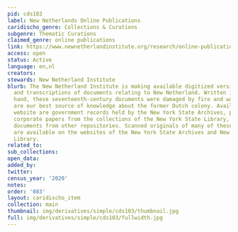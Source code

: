 ```yaml
---
pid: cds103
label: New Netherlands Online Publications
caridischo_genre: Collections & Curations
subgenre: Thematic Curations
claimed_genre: online publications
link: https://www.newnetherlandinstitute.org/research/online-publications/
access: open
status: Active
language: en,nl
creators:
stewards: New Netherland Institute
blurb: The New Netherland Institute is making available digitized versions of translations
  and transcriptions of documents relating to New Netherland. Written in an archaic
  hand, these seventeenth-century documents were damaged by fire and water, but they
  are our best source of knowledge about the former Dutch colony. Available on this
  website are government records held by the New York State Archives, private and
  corporate papers from the collections of the New York State Library, and selected
  documents from other repositories. Scanned originals of many of these documents
  are available on the websites of the New York State Archives and New York State
  Library.
related_to:
sub_collections:
open_data:
added_by:
twitter:
census_year: '2020'
notes:
order: '083'
layout: caridischo_item
collection: main
thumbnail: img/derivatives/simple/cds103/thumbnail.jpg
full: img/derivatives/simple/cds103/fullwidth.jpg
---
```

